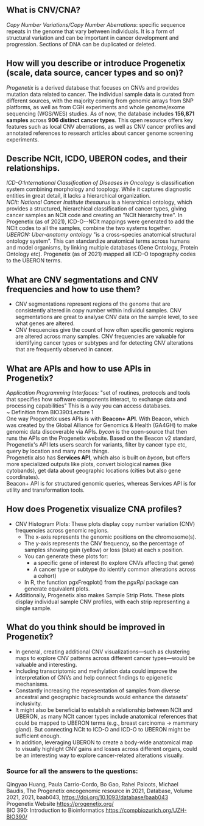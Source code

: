## What is CNV/CNA? 
*Copy Number Variations/Copy Number Aberrations*: specific sequence repeats in the genome that vary between individuals. It is a form of structural variation and can be important in cancer development and progression. Sections of DNA can be duplicated or deleted. 
## How will you describe or introduce Progenetix (scale, data source, cancer types and so on)?
*Progenetix* is a derived database that focuses on CNVs and provides mutation data related to cancer. The individual sample data is curated from different sources, with the majority coming from genomic arrays from SNP platforms, as well as from CGH experiments and whole genome/exome sequencing (WGS/WES) studies. As of now, the database includes **156,871 samples** across **906 distinct cancer types**. This open resource offers key features such as local CNV aberrations, as 
well as CNV cancer profiles and annotated references to research articles about cancer genome screening experiments.
## Describe NCIt, ICDO, UBERON codes, and their relationships.
*ICD-O:International Classification of Diseases in Oncology* is classification system combining morphology and tooplogy. While it captures diagnostic entities in great detail, it lacks a hierarchical organization.\
*NCIt: National Cancer Institute thesaurus* is a hierarchical ontology, which provides a structured, hierarchical classification of cancer types, giving cancer samples an NCIt code and creating an "NCIt hierarchy tree". In Progenetix (as of 2021), ICD-O--NCIt mappings were generated to add the NCIt codes to all the samples, combine the two systems together. \
*UBERON: Uber-anatomy ontology* "is a cross-species anatomical structural ontology system". This can standardize anatomical terms across humans and model organisms, by linking multiple databases (Gene Ontology, Protein Ontology etc). Progenetix (as of 2021) mapped all ICD-O topography codes to the UBERON terms.

## What are CNV segmentations and CNV frequencies and how to use them?
- CNV segmentations represent regions of the genome that are consistently altered in copy number within individul samples. CNV segmentations are great to analyse CNV data on the sample level, to see what genes are altered.
- CNV frequencies give the count of how often specific genomic regions are altered across many samples. CNV frequencies are valuable for identifying cancer types or subtypes and for detecting CNV alterations that are frequently observed in cancer.
## What are APIs and how to use APIs in Progenetix?
*Application Programming Interfaces:*
"set of routines, protocols and tools that specifies how software components interact, to exchange data and processing capabilities" This is a way you can access databases. \
~ Definition from BIO390:Lecture 1 \
One way Progenetix uses APIs is with **Beacon+ API**. With Beacon, which was created by the Global Alliance for Genomics & Health (GA4GH) to make genomic data discoverable via APIs. *bycon* is the open-source that then runs the APIs on the Progenetix website. Based on the Beacon v2 standard, Progenetix's API lets users search for variants, filter by cancer type etc, query by location and many more things. \
Progenetix also has **Services API**, which also is built on *bycon*, but offers more specialized outputs like plots, convert biological names (like cytobands), get data about geographic locations (cities but also gene coordinates).\
Beacon+ API is for structured genomic queries, whereas Services API is for utility and transformation tools.
## How does Progenetix visualize CNA profiles?
- CNV Histogram Plots: These plots display copy number variation (CNV) frequencies across genomic regions.
    - The x-axis represents the genomic positions on the chromosome(s).
    - The y-axis represents the CNV frequency, so the percentage of samples showing gain (yellow) or loss (blue) at each x position.
    - You can generate these plots for:
        - a specific gene of interest (to explore CNVs affecting that gene)
        -  A cancer type or subtype (to identify common alterations across a cohort)
    - In R, the function pgxFreqplot() from the *pgxRpi* package can generate equivalent plots.
- Additionally, Progenetix also makes Sample Strip Plots. These plots display individual sample CNV profiles, with each strip representing a single sample.
## What do you think should be improved in Progenetix?
- In general, creating additional CNV visualizations—such as clustering maps to explore CNV patterns across different cancer types—would be valuable and interesting.
- Including transcriptomic and methylation data could improve the interpretation of CNVs and help connect findings to epigenetic mechanisms.
- Constantly increasing the representation of samples from diverse ancestral and geographic backgrounds would enhance the datasets' inclusivity.
- It might also be beneficial to establish a relationship between NCIt and UBERON, as many NCIt cancer types include anatomical references that could be mapped to UBERON terms (e.g., breast carcinoma → mammary gland). But connecting NCIt to ICD-O and ICD-O to UBERON might be sufficient enough.
- In addition, leveraging UBERON to create a body-wide anatomical map to visually highlight CNV gains and losses across different organs, could be an interesting way to explore cancer-related alterations visually.
  
### Source for all the answers to the questions:
Qingyao Huang, Paula Carrio-Cordo, Bo Gao, Rahel Paloots, Michael Baudis, The Progenetix oncogenomic resource in 2021, Database, Volume 2021, 2021, baab043, <https://doi.org/10.1093/database/baab043> \
Progenetix Website <https://progenetix.org/> \
BIO 390: Introduction to Bioinformatics <https://compbiozurich.org/UZH-BIO390/>


